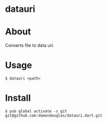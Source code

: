 datauri
=======

# About

Converts file to data uri.

# Usage

`$ datauri <path>`

# Install

`$ pub global activate -s git git@github.com:damondouglas/datauri.dart.git`
